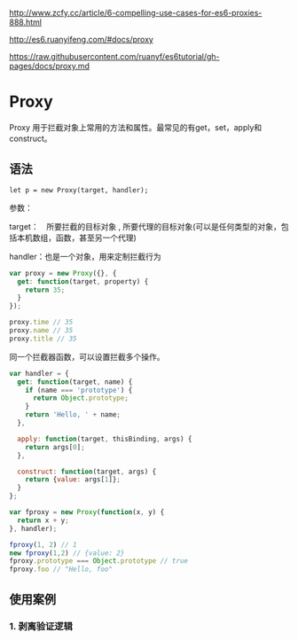 http://www.zcfy.cc/article/6-compelling-use-cases-for-es6-proxies-888.html

http://es6.ruanyifeng.com/#docs/proxy

https://raw.githubusercontent.com/ruanyf/es6tutorial/gh-pages/docs/proxy.md

# Proxy

Proxy 用于拦截对象上常用的方法和属性。最常见的有get，set，apply和construct。

## 语法

`let p = new Proxy(target, handler);`

参数：

target：　所要拦截的目标对象 , 所要代理的目标对象(可以是任何类型的对象，包括本机数组，函数，甚至另一个代理)

handler：也是一个对象，用来定制拦截行为



```javascript
var proxy = new Proxy({}, {
  get: function(target, property) {
    return 35;
  }
});

proxy.time // 35
proxy.name // 35
proxy.title // 35
```


同一个拦截器函数，可以设置拦截多个操作。

```javascript
var handler = {
  get: function(target, name) {
    if (name === 'prototype') {
      return Object.prototype;
    }
    return 'Hello, ' + name;
  },

  apply: function(target, thisBinding, args) {
    return args[0];
  },

  construct: function(target, args) {
    return {value: args[1]};
  }
};

var fproxy = new Proxy(function(x, y) {
  return x + y;
}, handler);

fproxy(1, 2) // 1
new fproxy(1,2) // {value: 2}
fproxy.prototype === Object.prototype // true
fproxy.foo // "Hello, foo"
```


## 使用案例

### 1. 剥离验证逻辑

